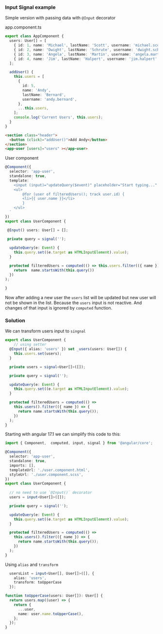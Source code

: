 ### Input Signal example

Simple version with passing data with `@Input` decorator


app.component.ts
```typescript
export class AppComponent {
  users: User[] = [
    { id: 1, name: 'Michael', lastName: 'Scott', username: 'michael.scott' },
    { id: 2, name: 'Dwight', lastName: 'Schrute', username: 'dwight.schrute' },
    { id: 3, name: 'Angela', lastName: 'Martin', username: 'angela.martin' },
    { id: 4, name: 'Jim', lastName: 'Halpert', username: 'jim.halpert' },
  ];

  addUser() {
    this.users = [
      {
        id: 5,
        name: 'Andy',
        lastName: 'Bernard',
        username: 'andy.bernard',
      },
      ...this.users,
    ];
    console.log('Current Users', this.users);
  }
}
```


```html
<section class="header">
  <button (click)="addUser()">Add Andy</button>
</section>
<app-user [users]="users" ></app-user>

```

User component
```typescript
@Component({
  selector: 'app-user',
  standalone: true,
  template: `
    <input (input)="updateQuery($event)" placeholder="Start typing..." />
    <ul>
        @for (user of filteredUsers(); track user.id) {
        <li>{{ user.name }}</li>
        }
    </ul>
  `
})
export class UserComponent {

 @Input() users: User[] = [];
 
 private query = signal('');

  updateQuery(e: Event) {
    this.query.set((e.target as HTMLInputElement).value);
  }

  protected filteredUsers = computed(() => this.users.filter(({ name }) =>  {
    return  name.startsWith(this.query())
  })
);
  
}
```

Now after adding a new user the `users` list will be updated but new user will not be shown in the list. Because the `users` input is not reactive. And changes of that input is ignored by `computed` function.

### Solution
We can transform users input to `singnal`

```typescript
export class UserComponent {
    // using setter
  @Input({ alias: 'users' }) set _users(users: User[]) {
    this.users.set(users);
  }

  private users = signal<User[]>([]);

  private query = signal('');

  updateQuery(e: Event) {
    this.query.set((e.target as HTMLInputElement).value);
  }

  protected filteredUsers = computed(() =>
    this.users().filter(({ name }) => {
      return name.startsWith(this.query());
    })
  );
}
```

Starting with angular 17.1 we can simplify this code to this:
```typescript
import { Component,  computed, input, signal } from '@angular/core';

@Component({
  selector: 'app-user',
  standalone: true,
  imports: [],
  templateUrl: './user.component.html',
  styleUrl: './user.component.scss',
})
export class UserComponent {
  
  // no need to use `@Input()` decorator
  users = input<User[]>([]);

  private query = signal('');

  updateQuery(e: Event) {
    this.query.set((e.target as HTMLInputElement).value);
  }

  protected filteredUsers = computed(() =>
    this.users().filter(({ name }) => {
      return name.startsWith(this.query());
    })
  );
}
```

Using `alias` and `transform`

```typescript
  usersList = input<User[], User[]>([], {
    alias: 'users',
    transform: toUpperCase
  });

function toUpperCase(users: User[]): User[] {
  return users.map((user) => {
    return {
      ...user,
      name: user.name.toUpperCase(),
    };
  });
}

```
